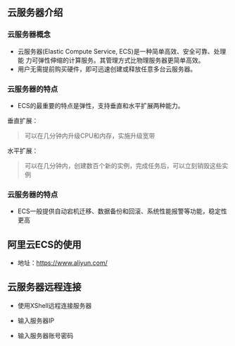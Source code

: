 ## 云服务器介绍



### 云服务器概念 

- 云服务器(Elastic Compute Service, ECS)是一种简单高效、安全可靠、处理能 力可弹性伸缩的计算服务。其管理方式比物理服务器更简单高效。
- 用户无需提前购买硬件，即可迅速创建或释放任意多台云服务器。

### 云服务器的特点 

- ECS的最重要的特点是弹性，支持垂直和水平扩展两种能力。

垂直扩展：

> 可以在几分钟内升级CPU和内存，实施升级宽带

水平扩展：

> 可以在几分钟内，创建数百个新的实例，完成任务后，可以立刻销毁这些实例



###  云服务器的特点 

- ECS一般提供自动宕机迁移、数据备份和回滚、系统性能报警等功能，稳定性 更高

## 阿里云ECS的使用

- 地址：https://www.aliyun.com/

## 云服务器远程连接

- 使用XShell远程连接服务器

- 输入服务器IP
- 输入服务器账号密码